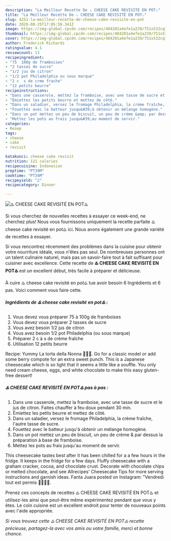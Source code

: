 ```yaml
---
description: "La Meilleur Recette De ♨️ CHEESE CAKE REVISITÉ EN POT♨️"
title: "La Meilleur Recette De ♨️ CHEESE CAKE REVISITÉ EN POT♨️"
slug: 4251-la-meilleur-recette-de-cheese-cake-revisite-en-pot
date: 2020-08-25T17:05:59.341Z
image: https://img-global.cpcdn.com/recipes/484201a4efe1a239/751x532cq70/♨️-cheese-cake-revisite-en-pot♨️-photo-principale-de-la-recette.jpg
thumbnail: https://img-global.cpcdn.com/recipes/484201a4efe1a239/751x532cq70/♨️-cheese-cake-revisite-en-pot♨️-photo-principale-de-la-recette.jpg
cover: https://img-global.cpcdn.com/recipes/484201a4efe1a239/751x532cq70/♨️-cheese-cake-revisite-en-pot♨️-photo-principale-de-la-recette.jpg
author: Frederick Richards
ratingvalue: 4.1
reviewcount: 13
recipeingredient:
- "75  100g de framboises"
- "2 tasses de sucre"
- "1/2 jus de citron"
- "1/2 pot Philadelphia ou sous marque"
- "2 c  s de crme frache"
- "12 petits beurre"
recipeinstructions:
- "Dans une casserole, mettez la framboise, avec une tasse de sucre et le jus de citron. Faites chauffer à feu doux pendant 30 min."
- "Émiettez les petits beurre et mettez de côté."
- "Dans un saladier, versez le fromage Philadelphia, la crème fraîche, l&#39;autre tasse de sucre."
- "Fouettez avec le batteur jusqu&#39;à obtenir un mélange homogène."
- "Dans un pot mettez un peu de biscuit, un peu de crème &amp; par dessus la préparation à base de framboise."
- "Mettez les pots au frais jusqu&#39;au moment de servir."
categories:
- Resep
tags:
- cheese
- cake
- revisit

katakunci: cheese cake revisit 
nutrition: 121 calories
recipecuisine: Indonesian
preptime: "PT39M"
cooktime: "PT34M"
recipeyield: "2"
recipecategory: Dinner

---
```



![♨️ CHEESE CAKE REVISITÉ EN POT♨️](https://img-global.cpcdn.com/recipes/484201a4efe1a239/751x532cq70/♨️-cheese-cake-revisite-en-pot♨️-photo-principale-de-la-recette.jpg)

Si vous cherchez de nouvelles recettes à essayer ce week-end, ne cherchez plus! Nous vous fournissons uniquement la recette parfaite ♨️ cheese cake revisité en pot♨️ ici. Nous avons également une grande variété de recettes à essayer.

Si vous rencontrez récemment des problèmes dans la cuisine pour obtenir votre nourriture idéale, vous n'êtes pas seul. De nombreuses personnes ont un talent culinaire naturel, mais pas un savoir-faire tout à fait suffisant pour cuisiner avec excellence. Cette recette de <strong> ♨️ CHEESE CAKE REVISITÉ EN POT♨️ </strong> est un excellent début, très facile à préparer et délicieuse.

<!--inarticleads1-->

À cuire ♨️ cheese cake revisité en pot♨️ tue avoir besoin 6 Ingrédients et 6 pas. Voici comment vous faire cette.

##### Ingrédients de ♨️ cheese cake revisité en pot♨️ :

1. Vous devez vous préparer 75 à 100g de framboises
1. Vous devez vous préparer 2 tasses de sucre
1. Vous avez besoin 1/2 jus de citron
1. Vous avez besoin 1/2 pot Philadelphia (ou sous marque)
1. Préparer 2 c à s de crème fraîche
1. Utilisation 12 petits beurre


Recipe: Yummy La torta della Nonna 🍋👵🏼. Go for a classic model or add some berry compote for an extra sweet punch. This is a Japanese cheesecake which is so light that it seems a little like a souffle. You only need cream cheese, eggs, and white chocolate to make this easy gluten-free dessert! 

<!--inarticleads2-->

##### ♨️ CHEESE CAKE REVISITÉ EN POT♨️ pas à pas :

1. Dans une casserole, mettez la framboise, avec une tasse de sucre et le jus de citron. Faites chauffer à feu doux pendant 30 min.
1. Émiettez les petits beurre et mettez de côté.
1. Dans un saladier, versez le fromage Philadelphia, la crème fraîche, l&#39;autre tasse de sucre.
1. Fouettez avec le batteur jusqu&#39;à obtenir un mélange homogène.
1. Dans un pot mettez un peu de biscuit, un peu de crème &amp; par dessus la préparation à base de framboise.
1. Mettez les pots au frais jusqu&#39;au moment de servir.


This cheesecake tastes best after it has been chilled for a a few hours in the fridge. It keeps in the fridge for a few days. Fluffy cheesecake with a graham cracker, cocoa, and chocolate crust. Decorate with chocolate chips or melted chocolate, and see Allrecipes&#39; Cheesecake Tips for more serving instructions and garnish ideas. Fanta Juara posted on Instagram: &#34;Vendredi tout est permis 🤸‍♀️🤸‍♀️. 

<!--inarticleads1-->

<p>
Prenez ces concepts de recettes ♨️ CHEESE CAKE REVISITÉ EN POT♨️ et utilisez-les ainsi que peut-être même expérimentez pendant que vous y êtes. Le coin cuisine est un excellent endroit pour tenter de nouveaux points avec l'aide appropriée.
</p>

<p>
<i>Si vous trouvez cette ♨️ CHEESE CAKE REVISITÉ EN POT♨️ recette précieuse, partagez-la avec vos amis ou votre famille, merci et bonne chance.</i>
</p>
